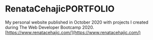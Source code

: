 # RenataCehajicPORTFOLIO

My personal website published in October 2020 with projects I created during The Web Developer Bootcamp 2020.
[https://www.renatacehajic.com/](https://www.renatacehajic.com/)
